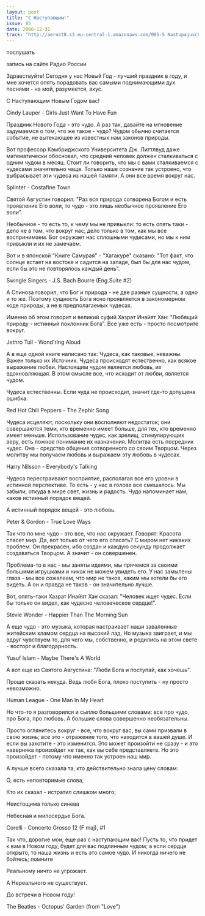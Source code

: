 ```yaml
---
layout: post
title: "С Наступающим!"
issue: 85
date: 2006-12-31
track: "http://aerost8.s3.eu-central-1.amazonaws.com/085-S Nastupajuschim!.mp3"
---
```


послушать

запись на сайте Радио России

Здравствуйте! Сегодня у нас Новый Год - лучший праздник в году, и мне хочется опять порадовать вас самыми поднимающими дух песнями - на мой, разумеется, вкус.

С Наступающим Новым Годом вас!

Cindy Lauper - Girls Just Want To Have Fun

Праздник Нового Года - это чудо. А раз так, давайте на мгновение задумаемся о том, что же такое - чудо? Чудом обычно считается событие, не вытекающее из известных нам законов природы.

Вот профессор Кэмбриджского Университета Дж. Литтлвуд даже математически обосновал, что средний человек должен сталкиваться с одним чудом в месяц. Стоит ли говорить, что мы с вами сталкиваемся с чудесами значительно чаще. Только наше сознание так устроено, что выбрасывает эти чудеса из нашей памяти. А они все время вокруг нас.

Splinter - Costafine Town

Святой Августин говорил: "Раз вся природа сотворена Богом и есть проявление Его воли, то чудо - это лишь необычное проявление Его воли".

Необычное - то есть то, к чему мы не привыкли: то есть опять таки - дело не в том, что вокруг нас; дело только в том, как мы все воспринимаем. Бог окружает нас сплошными чудесами, но мы к ним привыкли и их не замечаем.

Вот и в японской "Книге Самурая" - "Хагакуре" сказано: "Тот факт, что солнце встает на востоке и садится на западе, был бы для нас чудом, если бы это не повторялось каждый день".

Swingle Singers - J.S. Bach Bourre (Eng.Suite #2)

А Спиноза говорил, что Бог и природа - не две разные сущности, а одно и то же. Поэтому сущность Бога ясно проявляется в закономерном ходе природы, а не в предполагаемых чудесах.

Именно об этом говорит и великий суфий Хазрат Инайят Хан: "Любящий природу - истинный поклонник Бога". Все уже есть - просто посмотрите вокруг.

Jethro Tull - Wond'ring Aloud

А в еще одной книге написано так: Чудеса, как таковые, неважны. Важен только их Источник. Чудеса происходят естественно, как всякое выражение любви. Настоящим чудом является любовь, их вдохновляющая. В этом смысле все, что исходит от любви, является чудом.

Чудеса естественны. Если чуда не происходит, значит где-то допущена ошибка.

Red Hot Chili Peppers - The Zephir Song

Чудеса исцеляют, поскольку они восполняют недостаток; они совершаются теми, кто временно имеет больше, для тех, кто временно имеет меньше. Использование чудес, как зрелищ, стимулирующих веру, есть ложное понимание их назначения. Молитва есть посредник чудес. Она - средство общения сотворенного со своим Творцом. Через молитву мы получаем любовь и выражаем эту любовь в чудесах.

Harry Nilsson - Everybody's Talking

Чудеса перестраивают восприятие, располагая все его уровни в истинной перспективе. То есть - у нас в голове все смешалось. Мы забыли, откуда в мире свет, жизнь и радость. Чудо напоминает нам, каков истинный порядок вещей.

А истинный порядок вещей - это любовь.

Peter & Gordon - True Love Ways

Так что по мне чудо - это все, что нас окружает. Говорят: Красота спасет мир. Да, вот только от чего его спасать? С миром нет никаких проблем. Он прекрасен, ибо создан и каждую секунду продолжает создаваться Творцом. А значит - он совершенен.

Проблема-то в нас - мы заняты идеями, мы прячемся за своими большими игрушками и никак не можем увидеть его. У нас замылены глаза - мы все сожалеем, что мир не таков, каким мы хотели бы его видеть. А он и правда не таков - он значительно лучше.

Вот, опять-таки Хазрат Инайят Хан сказал: "Человек ищет чудес. Если бы только он видел, как чудесно человеческое сердце!".

Stevie Wonder - Happier Than The Morning Sun

А еще чудо - это музыка, которая настраивает наши заваленные житейским хламом сердца на высокий лад. Но музыка заиграет, и мы вдруг чувствуем то, для чего мы, собственно, и родились на этом свете - восторг и благодарность.

Yusuf Islam - Maybe There's A World

А вот еще из Святого Августина: "Люби Бога и поступай, как хочешь".

Проще сказать некуда. Ведь любя Бога, плохо поступить - ну просто невозможно.

Human League - One Man In My Heart

Но что-то я разговорился и сыплю большими словами: все про чудо, про Бога, про любовь. А большие слова совершенно необязательны.

Просто оглянитесь вокруг - все, что вокруг вас, вы сами призвали в свою жизнь; все это - отражение того, что находится в вашей душе. И если вы захотите - это изменится. Это может произойти не сразу - и это наверняка произойдет не так, как вы себе представляете. Но это произойдет - потому что именно так устроен наш мир.

А лучше всего сказала та, кто действительно знала цену словам:

О, есть неповторимые слова,

Кто их сказал - истратил слишком много;

Неистощима только синева

Небесная и милосердье Бога.

Corelli - Concerto Grosso 12 (F maj), #1

Так что, дорогие мои, еще раз с наступающим вас! Пусть то, что придет к вам в Новом году, будет для вас подлинным чудом; а если сердце открыто, то наша жизнь и есть это самое чудо. И никогда ничего не бойтесь; помните

Реальному ничто не угрожает.

А Нереального не существует.

До встречи в Новом году!

The Beatles - Octopus' Garden (from "Love")
